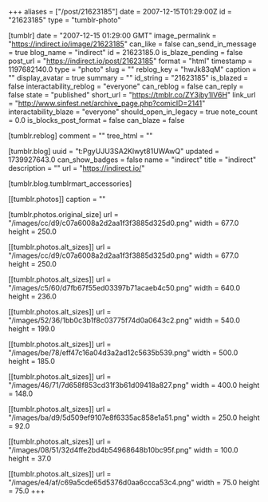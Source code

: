 +++
aliases = ["/post/21623185"]
date = 2007-12-15T01:29:00Z
id = "21623185"
type = "tumblr-photo"

[tumblr]
date = "2007-12-15 01:29:00 GMT"
image_permalink = "https://indirect.io/image/21623185"
can_like = false
can_send_in_message = true
blog_name = "indirect"
id = 21623185.0
is_blaze_pending = false
post_url = "https://indirect.io/post/21623185"
format = "html"
timestamp = 1197682140.0
type = "photo"
slug = ""
reblog_key = "hwJk83qM"
caption = ""
display_avatar = true
summary = ""
id_string = "21623185"
is_blazed = false
interactability_reblog = "everyone"
can_reblog = false
can_reply = false
state = "published"
short_url = "https://tmblr.co/ZY3jby1IV6H"
link_url = "http://www.sinfest.net/archive_page.php?comicID=2141"
interactability_blaze = "everyone"
should_open_in_legacy = true
note_count = 0.0
is_blocks_post_format = false
can_blaze = false

[tumblr.reblog]
comment = ""
tree_html = ""

[tumblr.blog]
uuid = "t:PgyUJU3SA2Klwyt81UWAwQ"
updated = 1739927643.0
can_show_badges = false
name = "indirect"
title = "indirect"
description = ""
url = "https://indirect.io/"

[tumblr.blog.tumblrmart_accessories]

[[tumblr.photos]]
caption = ""

[tumblr.photos.original_size]
url = "/images/cc/d9/c07a6008a2d2aa1f3f3885d325d0.png"
width = 677.0
height = 250.0

[[tumblr.photos.alt_sizes]]
url = "/images/cc/d9/c07a6008a2d2aa1f3f3885d325d0.png"
width = 677.0
height = 250.0

[[tumblr.photos.alt_sizes]]
url = "/images/c5/60/d7fb67f55ed03397b71acaeb4c50.png"
width = 640.0
height = 236.0

[[tumblr.photos.alt_sizes]]
url = "/images/52/36/1bb0c3b1f8c03775f74d0a0643c2.png"
width = 540.0
height = 199.0

[[tumblr.photos.alt_sizes]]
url = "/images/be/78/eff47c16a04d3a2ad12c5635b539.png"
width = 500.0
height = 185.0

[[tumblr.photos.alt_sizes]]
url = "/images/46/71/7d658f853cd31f3b61d09418a827.png"
width = 400.0
height = 148.0

[[tumblr.photos.alt_sizes]]
url = "/images/ba/d9/5d509ef9107e8f6335ac858e1a51.png"
width = 250.0
height = 92.0

[[tumblr.photos.alt_sizes]]
url = "/images/08/51/32d4ffe2bd4b54968648b10bc95f.png"
width = 100.0
height = 37.0

[[tumblr.photos.alt_sizes]]
url = "/images/e4/af/c69a5cde65d5376d0aa6ccca53c4.png"
width = 75.0
height = 75.0
+++
